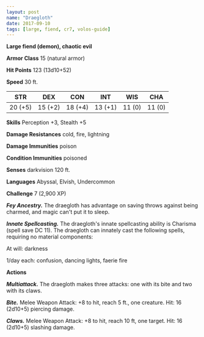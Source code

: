 ```yaml
---
layout: post
name: "Draegloth"
date: 2017-09-10
tags: [large, fiend, cr7, volos-guide]
---
```


**Large fiend (demon), chaotic evil**

**Armor Class** 15 (natural armor)

**Hit Points** 123 (13d10+52)

**Speed** 30 ft.

|   STR   |   DEX   |   CON   |   INT   |   WIS   |   CHA   |
|:-----:|:-----:|:-----:|:-----:|:-----:|:-----:|
| 20 (+5) | 15 (+2) | 18 (+4) | 13 (+1) | 11 (0) | 11 (0) |

**Skills** Perception +3, Stealth +5

**Damage Resistances** cold, fire, lightning

**Damage Immunities** poison

**Condition Immunities** poisoned

**Senses** darkvision 120 ft.

**Languages** Abyssal, Elvish, Undercommon

**Challenge** 7 (2,900 XP)

***Fey Ancestry.*** The draegloth has advantage on saving throws against being charmed, and magic can't put it to sleep.

***Innate Spellcasting.*** The draegloth's innate spellcasting ability is Charisma (spell save DC 11). The draegloth can innately cast the following spells, requiring no material components:

At will: darkness

1/day each: confusion, dancing lights, faerie fire

**Actions**

***Multiattack.*** The draegloth makes three attacks: one with its bite and two with its claws.

***Bite.*** Melee Weapon Attack: +8 to hit, reach 5 ft., one creature. Hit: 16 (2d10+5) piercing damage.

***Claws.*** Melee Weapon Attack: +8 to hit, reach 10 ft, one target. Hit: 16 (2d10+5) slashing damage.

